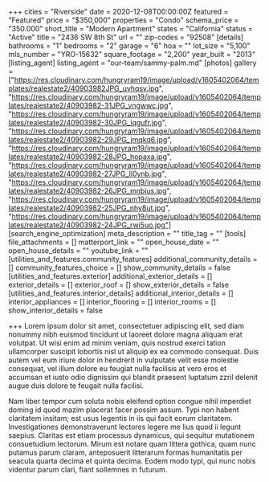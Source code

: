 +++
cities = "Riverside"
date = 2020-12-08T00:00:00Z
featured = "Featured"
price = "$350,000"
properties = "Condo"
schema_price = "350.000"
short_title = "Modern Apartment"
states = "California"
status = "Active"
title = "2436 SW 8th St"
url = ""
zip-codes = "92508"
[details]
bathrooms = "1"
bedrooms = "2"
garage = "6"
hoa = ""
lot_size = "5,100"
mls_number = "YRO-15632"
square_footage = "2,200"
year_built = "2013"
[listing_agent]
listing_agent = "our-team/sammy-palm.md"
[photos]
gallery = ["https://res.cloudinary.com/hungryram19/image/upload/v1605402064/templates/realestate2/40903982JPG_uvhqsv.jpg", "https://res.cloudinary.com/hungryram19/image/upload/v1605402064/templates/realestate2/40903982-31JPG_vngwwc.jpg", "https://res.cloudinary.com/hungryram19/image/upload/v1605402064/templates/realestate2/40903982-30JPG_iqgufr.jpg", "https://res.cloudinary.com/hungryram19/image/upload/v1605402064/templates/realestate2/40903982-29JPG_jmqkq6.jpg", "https://res.cloudinary.com/hungryram19/image/upload/v1605402064/templates/realestate2/40903982-28JPG_hopaxa.jpg", "https://res.cloudinary.com/hungryram19/image/upload/v1605402064/templates/realestate2/40903982-27JPG_ll0ynb.jpg", "https://res.cloudinary.com/hungryram19/image/upload/v1605402064/templates/realestate2/40903982-26JPG_mnbjus.jpg", "https://res.cloudinary.com/hungryram19/image/upload/v1605402064/templates/realestate2/40903982-25JPG_nhy8ut.jpg", "https://res.cloudinary.com/hungryram19/image/upload/v1605402064/templates/realestate2/40903982-24JPG_rwi5uo.jpg"]
[search_engine_optimization]
meta_description = ""
title_tag = ""
[tools]
file_attachments = []
matterport_link = ""
open_house_date = ""
open_house_details = ""
youtube_link = ""
[utilities_and_features.community_features]
additional_community_details = []
community_features_choice = []
show_community_details = false
[utilities_and_features.exterior]
additional_exterior_details = []
exterior_details = []
exterior_roof = []
show_exterior_details = false
[utilities_and_features.interior_details]
additional_interior_details = []
interior_appliances = []
interior_flooring = []
interior_rooms = []
show_interior_details = false

+++
Lorem ipsum dolor sit amet, consectetuer adipiscing elit, sed diam nonummy nibh euismod tincidunt ut laoreet dolore magna aliquam erat volutpat. Ut wisi enim ad minim veniam, quis nostrud exerci tation ullamcorper suscipit lobortis nisl ut aliquip ex ea commodo consequat. Duis autem vel eum iriure dolor in hendrerit in vulputate velit esse molestie consequat, vel illum dolore eu feugiat nulla facilisis at vero eros et accumsan et iusto odio dignissim qui blandit praesent luptatum zzril delenit augue duis dolore te feugait nulla facilisi.

Nam liber tempor cum soluta nobis eleifend option congue nihil imperdiet doming id quod mazim placerat facer possim assum. Typi non habent claritatem insitam; est usus legentis in iis qui facit eorum claritatem. Investigationes demonstraverunt lectores legere me lius quod ii legunt saepius. Claritas est etiam processus dynamicus, qui sequitur mutationem consuetudium lectorum. Mirum est notare quam littera gothica, quam nunc putamus parum claram, anteposuerit litterarum formas humanitatis per seacula quarta decima et quinta decima. Eodem modo typi, qui nunc nobis videntur parum clari, fiant sollemnes in futurum.